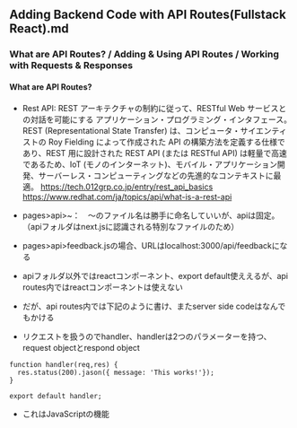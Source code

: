 ## Adding Backend Code with API Routes(Fullstack React).md
### What are API Routes? / Adding & Using API Routes / Working with Requests & Responses

#### What are API Routes?
- Rest API: REST アーキテクチャの制約に従って、RESTful Web サービスとの対話を可能にする アプリケーション・プログラミング・インタフェース。REST (Representational State Transfer) は、コンピュータ・サイエンティストの Roy Fielding によって作成された API の構築方法を定義する仕様であり、REST 用に設計された REST API (または RESTful API) は軽量で高速であるため、IoT (モノのインターネット)、モバイル・アプリケーション開発、サーバーレス・コンピューティングなどの先進的なコンテキストに最適。
  https://tech.012grp.co.jp/entry/rest_api_basics
  https://www.redhat.com/ja/topics/api/what-is-a-rest-api

- pages>api>~：　〜のファイル名は勝手に命名していいが、apiは固定。（apiフォルダはnext.jsに認識される特別なファイルのため）
- pages>api>feedback.jsの場合、URLはlocalhost:3000/api/feedbackになる
- apiフォルダ以外ではreactコンポーネント、export default使ええるが、api routes内ではreactコンポーネントは使えない
- だが、api routes内では下記のように書け、またserver side codeはなんでもかける
- リクエストを扱うのでhandler、handlerは2つのパラメーターを持つ、request objectとrespond object
```
function handler(req,res) {
  res.status(200).jason({ message: 'This works!'});
}

export default handler;
```
- これはJavaScriptの機能
